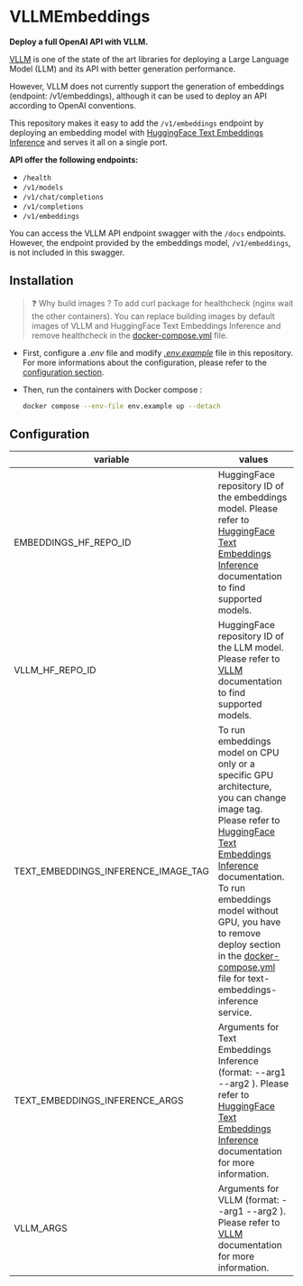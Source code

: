 # VLLMEmbeddings

**Deploy a full OpenAI API with VLLM.**

[VLLM](https://github.com/vllm-project/vllm) is one of the state of the art libraries for deploying a Large Language Model (LLM) and its API with better generation performance. 

However, VLLM does not currently support the generation of embeddings (endpoint: /v1/embeddings), although it can be used to deploy an API according to OpenAI conventions.

This repository makes it easy to add the `/v1/embeddings` endpoint by deploying an embedding model with [HuggingFace Text Embeddings Inference](https://github.com/huggingface/text-embeddings-inference) and serves it all on a single port.

**API offer the following endpoints:**
- `/health`
- `/v1/models`
- `/v1/chat/completions`
- `/v1/completions`
- `/v1/embeddings`

You can access the VLLM API endpoint swagger with the `/docs` endpoints. However, the endpoint provided by the embeddings model, `/v1/embeddings`, is not included in this swagger.

## Installation

> ❓ Why build images ? To add curl package for healthcheck (nginx wait the other containers). You can replace building images by default images of VLLM and HuggingFace Text Embeddings Inference and remove healthcheck in the [docker-compose.yml](./docker-compose.yml) file.

* First, configure a *.env* file and modify *[.env.example](./.env.example)* file in this repository. For more informations about the configuration, please refer to the [configuration section](#configuration).
  
*  Then, run the containers with Docker compose :

    ```bash
    docker compose --env-file env.example up --detach
    ```

## Configuration

| variable | values |
| --- | --- |
| EMBEDDINGS_HF_REPO_ID | HuggingFace repository ID of the embeddings model. Please refer to [HuggingFace Text Embeddings Inference](https://github.com/huggingface/text-embeddings-inference) documentation to find supported models. | 
| VLLM_HF_REPO_ID | HuggingFace repository ID of the LLM model. Please refer to [VLLM](https://github.com/vllm-project/vllm) documentation to find supported models. |
| TEXT_EMBEDDINGS_INFERENCE_IMAGE_TAG | To run embeddings model on CPU only or a specific GPU architecture, you can change image tag. Please refer to [HuggingFace Text Embeddings Inference](https://github.com/huggingface/text-embeddings-inference) documentation. To run embeddings model without GPU, you have to remove deploy section in the [docker-compose.yml](./docker-compose.yml) file for text-embeddings-inference service.|
| TEXT_EMBEDDINGS_INFERENCE_ARGS | Arguments for Text Embeddings Inference (format: --arg1 <value> --arg2 <value>). Please refer to [HuggingFace Text Embeddings Inference](https://github.com/huggingface/text-embeddings-inference) documentation for more information. |
| VLLM_ARGS | Arguments for VLLM (format: --arg1 <value> --arg2 <value>). Please refer to [VLLM](https://github.com/vllm-project/vllm) documentation for more information. |
